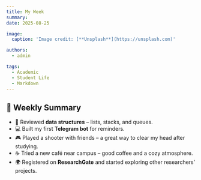 ```yaml
---
title: My Week
summary: 
date: 2025-08-25

image:
  caption: 'Image credit: [**Unsplash**](https://unsplash.com)'

authors:
  - admin

tags:
  - Academic
  - Student Life
  - Markdown
---
```


## 📅 Weekly Summary  

- 📘 Reviewed **data structures** – lists, stacks, and queues.  
- 💻 Built my first **Telegram bot** for reminders.  
- 🎮 Played a shooter with friends – a great way to clear my head after studying.  
- ☕ Tried a new café near campus – good coffee and a cozy atmosphere.  
- 🌍 Registered on **ResearchGate** and started exploring other researchers’ projects.  

